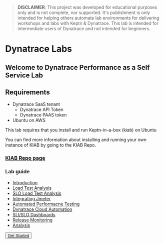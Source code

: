 > **DISCLAIMER**: This project was developed for educational purposes only and is not complete, 
nor supported. It's publishment is only intended for helping others automate lab environments for delivering 
workshops and labs with Keptn & Dynatrace. This lab is intended for intermediate users of Dynatrace and not intended for beginners.

# Dynatrace Labs

## Welcome to Dynatrace Performance as a Self Service Lab

## Requirements
- Dynatrace SaaS tenant
  - Dynatrace API Token
  - Dynatrace PAAS token
- Ubuntu on AWS

This lab requires that you install and run Keptn-in-a-box (kiab) on Ubuntu

You can find more information about installing and running your own instance of KIAB by going to the KIAB Repo.

### [KIAB Repo page](https://github.com/jyarb-keptn/keptn-in-a-box/tree/0.8.10) 

### Lab guide

- [Introduction](content/01_Prep/index.md)
- [Load Test Analysis](content/02_Load_Test_Analysis_Performance_Issue/index.md)
- [SLO Load Test Analysis](content/03_SLOs_Load_Test_Analysis_Error_Issue/index.md)
- [Integrating Jmeter](content/04_Integrate_JMeter/index.md)
- [Automated Performacne Testing](content/05_Automated_performance_test/index.md)
- [Dynatrace Cloud Automation](content/06_Cloud_Automation/index.md)
- [SLI/SLO Dashboards](content/07_SLI_SLO_Dashboards/index.md)
- [Release Monitoring](content/08_Release_Monitoring/index.md)
- [Analysis](content/09_Analysis/index.md)

<button class="button-save large">[Get Started](content/01_Prep/index.md)</button>
